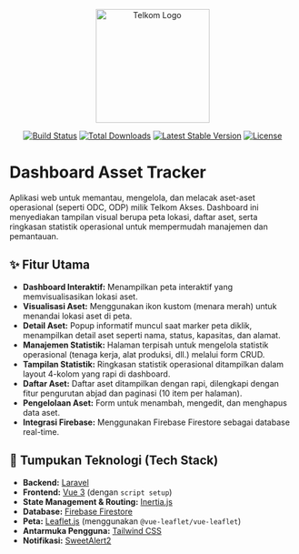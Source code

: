 <p align="center"><img src="images/telkom.png" width="200" alt="Telkom Logo"></p>

<p align="center">
<a href="https://github.com/laravel/framework/actions"><img src="https://github.com/laravel/framework/workflows/tests/badge.svg" alt="Build Status"></a>
<a href="https://packagist.org/packages/laravel/framework"><img src="https://img.shields.io/packagist/dt/laravel/framework" alt="Total Downloads"></a>
<a href="https://packagist.org/packages/laravel/framework"><img src="https://img.shields.io/packagist/v/laravel/framework" alt="Latest Stable Version"></a>
<a href="https://packagist.org/packages/laravel/framework"><img src="https://img.shields.io/packagist/l/laravel/framework" alt="License"></a>
</p>

# Dashboard Asset Tracker

Aplikasi web untuk memantau, mengelola, dan melacak aset-aset operasional (seperti ODC, ODP) milik Telkom Akses. Dashboard ini menyediakan tampilan visual berupa peta lokasi, daftar aset, serta ringkasan statistik operasional untuk mempermudah manajemen dan pemantauan.

## ✨ Fitur Utama

-   **Dashboard Interaktif:** Menampilkan peta interaktif yang memvisualisasikan lokasi aset.
-   **Visualisasi Aset:** Menggunakan ikon kustom (menara merah) untuk menandai lokasi aset di peta.
-   **Detail Aset:** Popup informatif muncul saat marker peta diklik, menampilkan detail aset seperti nama, status, kapasitas, dan alamat.
-   **Manajemen Statistik:** Halaman terpisah untuk mengelola statistik operasional (tenaga kerja, alat produksi, dll.) melalui form CRUD.
-   **Tampilan Statistik:** Ringkasan statistik operasional ditampilkan dalam layout 4-kolom yang rapi di dashboard.
-   **Daftar Aset:** Daftar aset ditampilkan dengan rapi, dilengkapi dengan fitur pengurutan abjad dan paginasi (10 item per halaman).
-   **Pengelolaan Aset:** Form untuk menambah, mengedit, dan menghapus data aset.
-   **Integrasi Firebase:** Menggunakan Firebase Firestore sebagai database real-time.

## 🚀 Tumpukan Teknologi (Tech Stack)

-   **Backend:** [Laravel](https://laravel.com/)
-   **Frontend:** [Vue 3](https://vuejs.org/) (dengan `script setup`)
-   **State Management & Routing:** [Inertia.js](https://inertiajs.com/)
-   **Database:** [Firebase Firestore](https://firebase.google.com/docs/firestore)
-   **Peta:** [Leaflet.js](https://leafletjs.com/) (menggunakan `@vue-leaflet/vue-leaflet`)
-   **Antarmuka Pengguna:** [Tailwind CSS](https://tailwindcss.com/)
-   **Notifikasi:** [SweetAlert2](https://sweetalert2.github.io/)
